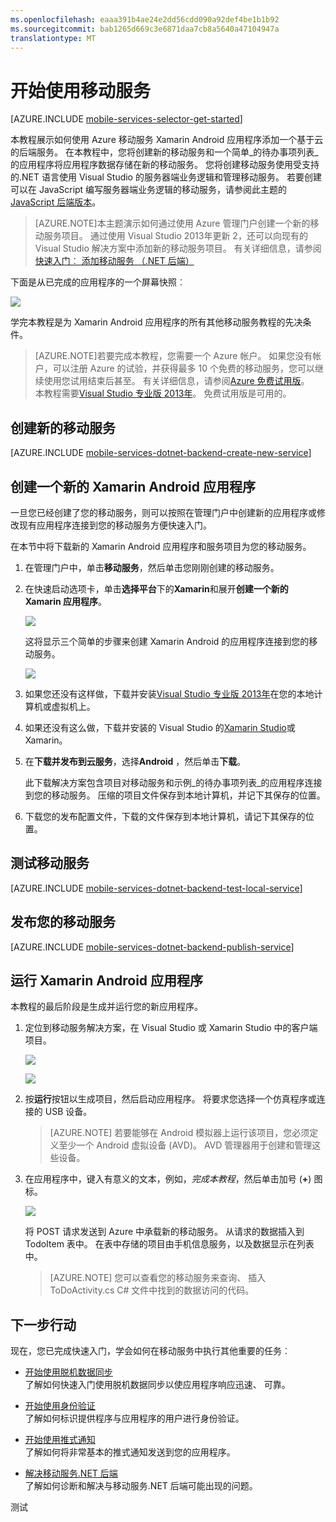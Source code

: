 ```yaml
---
ms.openlocfilehash: eaaa391b4ae24e2dd56cdd090a92def4be1b1b92
ms.sourcegitcommit: bab1265d669c3e6871daa7cb8a5640a47104947a
translationtype: MT
---
```

<properties
    pageTitle="开始使用移动服务用于 Xamarin Android 的应用程序 |Microsoft Azure"
    description="按照本教程中若要开始使用 Azure Xamarin Android 开发的移动服务"
    services="mobile-services"
    documentationCenter="xamarin"
    authors="lindydonna"
    manager="dwrede"
    editor="mollybos"/>

<tags
    ms.service="mobile-services"
    ms.workload="mobile"
    ms.tgt_pltfrm="mobile-xamarin-android"
    ms.devlang="dotnet"
    ms.topic="article"
    ms.date="08/18/2015"
    ms.author="donnam"/>

# <a name="getting-started"> </a>开始使用移动服务

[AZURE.INCLUDE [mobile-services-selector-get-started](../../includes/mobile-services-selector-get-started.md)]

本教程展示如何使用 Azure 移动服务 Xamarin Android 应用程序添加一个基于云的后端服务。 在本教程中，您将创建新的移动服务和一个简单_的待办事项列表_的应用程序将应用程序数据存储在新的移动服务。 您将创建移动服务使用受支持的.NET 语言使用 Visual Studio 的服务器端业务逻辑和管理移动服务。 若要创建可以在 JavaScript 编写服务器端业务逻辑的移动服务，请参阅此主题的[JavaScript 后端版本]。

>[AZURE.NOTE]本主题演示如何通过使用 Azure 管理门户创建一个新的移动服务项目。 通过使用 Visual Studio 2013年更新 2，还可以向现有的 Visual Studio 解决方案中添加新的移动服务项目。 有关详细信息，请参阅[快速入门︰ 添加移动服务 （.NET 后端）](http://msdn.microsoft.com/library/windows/apps/dn629482.aspx)

下面是从已完成的应用程序的一个屏幕快照︰

![][0]

学完本教程是为 Xamarin Android 应用程序的所有其他移动服务教程的先决条件。

>[AZURE.NOTE]若要完成本教程，您需要一个 Azure 帐户。 如果您没有帐户，可以注册 Azure 的试验，并获得最多 10 个免费的移动服务，您可以继续使用您试用结束后甚至。 有关详细信息，请参阅<a href="http://www.windowsazure.com/pricing/free-trial/?WT.mc_id=A0E0E5C02&amp;returnurl=http%3A%2F%2Fwww.windowsazure.com%2Fen-us%2Fdocumentation%2Farticles%2Fmobile-services-dotnet-backend-xamarin-android-get-started" target="_blank">Azure 免费试用版</a>。<br />本教程需要<a href="https://go.microsoft.com/fwLink/p/?LinkID=257546" target="_blank">Visual Studio 专业版 2013年</a>。 免费试用版是可用的。

## 创建新的移动服务

[AZURE.INCLUDE [mobile-services-dotnet-backend-create-new-service](../../includes/mobile-services-dotnet-backend-create-new-service.md)]

## 创建一个新的 Xamarin Android 应用程序

一旦您已经创建了您的移动服务，则可以按照在管理门户中创建新的应用程序或修改现有应用程序连接到您的移动服务方便快速入门。

在本节中将下载新的 Xamarin Android 应用程序和服务项目为您的移动服务。

1. 在管理门户中，单击**移动服务**，然后单击您刚刚创建的移动服务。

2. 在快速启动选项卡，单击**选择平台**下的**Xamarin**和展开**创建一个新的 Xamarin 应用程序**。

    ![][6]

    这将显示三个简单的步骤来创建 Xamarin Android 的应用程序连接到您的移动服务。

    ![][7]

3. 如果您还没有这样做，下载并安装<a href="https://go.microsoft.com/fwLink/p/?LinkID=257546" target="_blank">Visual Studio 专业版 2013年</a>在您的本地计算机或虚拟机上。  

4. 如果还没有这么做，下载并安装的 Visual Studio 的[Xamarin Studio]或 Xamarin。

5. 在**下载并发布到云服务**，选择**Android** ，然后单击**下载**。

    此下载解决方案包含项目对移动服务和示例_的待办事项列表_的应用程序连接到您的移动服务。 压缩的项目文件保存到本地计算机，并记下其保存的位置。

6. 下载您的发布配置文件，下载的文件保存到本地计算机，请记下其保存的位置。

## 测试移动服务

[AZURE.INCLUDE [mobile-services-dotnet-backend-test-local-service](../../includes/mobile-services-dotnet-backend-test-local-service.md)]

## 发布您的移动服务

[AZURE.INCLUDE [mobile-services-dotnet-backend-publish-service](../../includes/mobile-services-dotnet-backend-publish-service.md)]

## 运行 Xamarin Android 应用程序

本教程的最后阶段是生成并运行您的新应用程序。

1. 定位到移动服务解决方案，在 Visual Studio 或 Xamarin Studio 中的客户端项目。

    ![][8]

    ![][9]

2. 按**运行**按钮以生成项目，然后启动应用程序。 将要求您选择一个仿真程序或连接的 USB 设备。

    > [AZURE.NOTE] 若要能够在 Android 模拟器上运行该项目，您必须定义至少一个 Android 虚拟设备 (AVD)。 AVD 管理器用于创建和管理这些设备。

3. 在应用程序中，键入有意义的文本，例如，_完成本教程_，然后单击加号 (**+**) 图标。

    ![][10]

    将 POST 请求发送到 Azure 中承载新的移动服务。 从请求的数据插入到 TodoItem 表中。 在表中存储的项目由手机信息服务，以及数据显示在列表中。

    > [AZURE.NOTE]
    > 您可以查看您的移动服务来查询、 插入 ToDoActivity.cs C# 文件中找到的数据访问的代码。

## 下一步行动
现在，您已完成快速入门，学会如何在移动服务中执行其他重要的任务︰

* [开始使用脱机数据同步]
  <br/>了解如何快速入门使用脱机数据同步以使应用程序响应迅速、 可靠。

* [开始使用身份验证]
  <br/>了解如何标识提供程序与应用程序的用户进行身份验证。

* [开始使用推式通知]
  <br/>了解如何将非常基本的推式通知发送到您的应用程序。

* [解决移动服务.NET 后端]
  <br/> 了解如何诊断和解决与移动服务.NET 后端可能出现的问题。

<!-- Anchors. -->
[移动服务入门]:#getting-started
[创建新的移动服务]:#create-new-service
[下一步行动]:#next-steps



<!-- Images. -->
[0]: ./media/mobile-services-dotnet-backend-xamarin-android-get-started/mobile-quickstart-completed-android.png
[6]: ./media/mobile-services-dotnet-backend-xamarin-android-get-started/mobile-portal-quickstart-xamarin.png
[7]: ./media/mobile-services-dotnet-backend-xamarin-android-get-started/mobile-quickstart-steps-xamarin-android.png
[8]: ./media/mobile-services-dotnet-backend-xamarin-android-get-started/mobile-xamarin-project-android-vs.png
[9]: ./media/mobile-services-dotnet-backend-xamarin-android-get-started/mobile-xamarin-project-android-xs.png
[10]: ./media/mobile-services-dotnet-backend-xamarin-android-get-started/mobile-quickstart-startup-android.png

<!-- URLs. -->
[开始使用脱机数据同步]: mobile-services-xamarin-android-get-started-offline-data.md
[开始使用身份验证]: mobile-services-dotnet-backend-xamarin-android-get-started-users.md
[开始使用推式通知]: mobile-services-dotnet-backend-xamarin-android-get-started-push.md
[Visual Studio 专业版 2013]: https://go.microsoft.com/fwLink/p/?LinkID=257546
[移动服务 SDK]: http://go.microsoft.com/fwlink/?LinkId=257545
[JavaScript 和 HTML]: mobile-services-win8-javascript/
[管理门户]: https://manage.windowsazure.com/
[JavaScript 后端版本]: mobile-services-android-get-started.md
[开始使用 Visual Studio 2012 的移动服务中的数据]: ../mobile-services-windows-store-dotnet-get-started-data-vs2012.md
[解决移动服务.NET 后端]: mobile-services-dotnet-backend-how-to-troubleshoot.md


[Xamarin Studio]: http://xamarin.com/download
[Xcode]: https://go.microsoft.com/fwLink/?LinkID=266532&clcid=0x409
[对于 Windows Xamarin]: https://go.microsoft.com/fwLink/?LinkID=330242&clcid=0x409

测试
